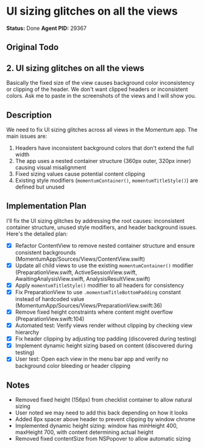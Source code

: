 # UI sizing glitches on all the views

**Status:** Done
**Agent PID:** 29367

## Original Todo

## 2. UI sizing glitches on all the views

Basically the fixed size of the view causes background color inconsistency or clipping of the header. We don't want clipped headers or inconsistent colors.
Ask me to paste in the screenshots of the views and I will show you.

## Description

We need to fix UI sizing glitches across all views in the Momentum app. The main issues are:
1. Headers have inconsistent background colors that don't extend the full width
2. The app uses a nested container structure (360px outer, 320px inner) causing visual misalignment
3. Fixed sizing values cause potential content clipping
4. Existing style modifiers (`momentumContainer()`, `momentumTitleStyle()`) are defined but unused

## Implementation Plan

I'll fix the UI sizing glitches by addressing the root causes: inconsistent container structure, unused style modifiers, and header background issues. Here's the detailed plan:

- [x] Refactor ContentView to remove nested container structure and ensure consistent backgrounds (MomentumApp/Sources/Views/ContentView.swift)
- [x] Update all child views to use the existing `momentumContainer()` modifier (PreparationView.swift, ActiveSessionView.swift, AwaitingAnalysisView.swift, AnalysisResultView.swift)
- [x] Apply `momentumTitleStyle()` modifier to all headers for consistency
- [x] Fix PreparationView to use `.momentumTitleBottomPadding` constant instead of hardcoded value (MomentumApp/Sources/Views/PreparationView.swift:36)
- [x] Remove fixed height constraints where content might overflow (PreparationView.swift:104)
- [x] Automated test: Verify views render without clipping by checking view hierarchy
- [x] Fix header clipping by adjusting top padding (discovered during testing)
- [x] Implement dynamic height sizing based on content (discovered during testing)
- [x] User test: Open each view in the menu bar app and verify no background color bleeding or header clipping

## Notes

- Removed fixed height (156px) from checklist container to allow natural sizing
- User noted we may need to add this back depending on how it looks
- Added 8px spacer above header to prevent clipping by window chrome
- Implemented dynamic height sizing: window has minHeight 400, maxHeight 700, with content determining actual height
- Removed fixed contentSize from NSPopover to allow automatic sizing